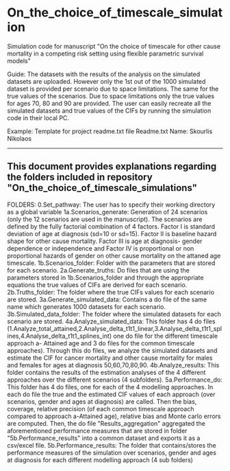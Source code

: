 # On_the_choice_of_timescale_simulation
Simulation code for manuscript "On the choice of timescale for other cause mortality in a competing risk setting using flexible parametric survival models"

Guide:
The datasets with the results of the analysis on the simulated datasets are uploaded. However only the 1st out of the 1000 simulated dataset is provided per scenario due to space limitations. The same for the true values of the scenarios. Due to space limitations only the true values for ages 70, 80 and 90 are provided. The user can easily recreate all the simulated datasets and true values of the CIFs by running the simulation code in their local PC.

Example: Template for project readme.txt file
Readme.txt
Name: Skourlis Nikolaos

--------------------------------------------------------------
This document provides explanations regarding the folders included in repository "On_the_choice_of_timescale_simulations"
--------------------------------------------------------------
FOLDERS:
0.Set_pathway: The user has to specify their working directory as a global variable
1a.Scenarios_generate: Generation of 24 scenarios (only the 12 scenarios are used in the manuscript). The scenarios are defined by the fully factorial combination of 4 factors. Factor I is standard deviation of age at diagnosis (sd=10 or sd=15). Factor II is baseline hazard shape for other cause mortality. Factor III is age at diagnosis- gender dependence or independence and Factor IV is  proportional or non proportional hazards of gender on other cause mortality on the attaned age timescale.
1b.Scenarios_folder: Folder with the parameters that are stored for each scenario.
2a.Generate_truths: Do files that are using the parameters stored in 1b.Scenarios_folder and through the appropriate equations the true values of CIFs are derived for each scenario.
2b.Truths_folder: The folder where the true CIFs values for each scenario are stored.
3a.Generate_simulated_data: Contains a do file of the same name which generates 1000 datasets for each scenario.
3b.Simulated_data_folder: The folder where the simulated datasets for each scenario are stored.
4a.Analyze_simulated_data: This folder has 4 do files (1.Analyze_total_attained,2.Analyse_delta_t1t1_linear,3.Analyse_delta_t1t1_splines,4.Analyse_delta_t1t1_splines_int) one do file for the different timescale approach a- Attained age and 3 do files for the common timescale approaches). Through this do files, we analyze the simulated datasets and estimate the CIF for cancer mortality and other cause mortality for males and females for ages at diagnosis 50,60,70,80,90.
4b.Analyze_results: This folder contains the results of the estimation analyses of the 4 different approaches over the different scenarios (4 subfolders).
5a.Performance_do: This folder has 4 do files, one for each of the 4 modelling approaches. In each do file the true and the estimated CIF values of each approach (over scenarios, gender and ages at diagnosis) are called. Then the bias, coverage, relative precision (of each common timescale approach compared to approach a-Attained age), relative bias and Monte carlo errors are computed. Then, the do file "Results_aggregation" aggregated the aforementioned performance measures that are stored in folder "5b.Performance_results" into a common dataset and exports it as a csv/excel file.
5b.Performance_results: The folder that contains/stores the performance measures of the simulation over scenarios, gender and ages at diagnosis for each different modelling approach (4 sub folders)
